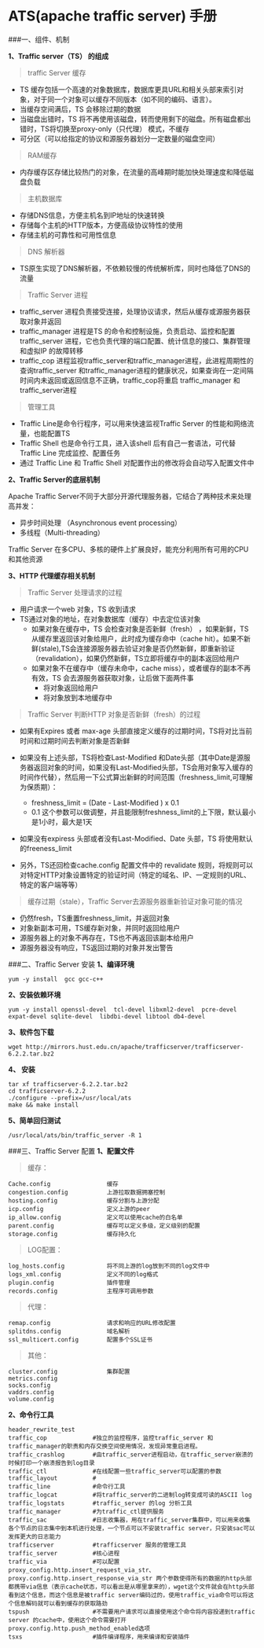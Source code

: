 # ATS(apache traffic server) 手册

###一、组件、机制

**1、Traffic server（TS） 的组成**

> traffic Server 缓存

-   TS 缓存包括一个高速的对象数据库，数据库更具URL和相关头部来索引对象，对于同一个对象可以缓存不同版本（如不同的编码、语言）。
-   当缓存空间满后，TS 会移除过期的数据
-   当磁盘出错时，TS 将不再使用该磁盘，转而使用剩下的磁盘。所有磁盘都出错时，TS将切换至proxy-only（只代理） 模式，不缓存
-   可分区（可以给指定的协议和源服务器划分一定数量的磁盘空间）


>RAM缓存

-   内存缓存区存储比较热门的对象，在流量的高峰期时能加快处理速度和降低磁盘负载

>主机数据库

- 存储DNS信息，方便主机名到IP地址的快速转换
- 存储每个主机的HTTP版本，方便高级协议特性的使用
- 存储主机的可靠性和可用性信息

> DNS 解析器

- TS原生实现了DNS解析器，不依赖较慢的传统解析库，同时也降低了DNS的流量

> Traffic Server 进程

- traffic_server 进程负责接受连接，处理协议请求，然后从缓存或源服务器获取对象并返回
- traffic_manager 进程是TS 的命令和控制设施，负责启动、监控和配置traffic_server 进程，它也负责代理的端口配置、统计信息的接口、集群管理和虚拟IP 的故障转移
- traffic_cop 进程监视traffic_server和traffic_manager进程，此进程周期性的查询traffic_server 和traffic_manager进程的健康状况，如果查询在一定间隔时间内未返回或返回信息不正确，traffic_cop将重启 traffic_manager 和traffic_server进程

>管理工具

- Traffic Line是命令行程序，可以用来快速监视Traffic Server 的性能和网络流量，也能配置TS
- Traffic Shell 也是命令行工具，进入该shell 后有自己一套语法，可代替Traffic Line 完成监控、配置任务
- 通过 Traffic Line 和 Traffic Shell 对配置作出的修改将会自动写入配置文件中

**2、Traffic Server的底层机制**

Apache Traffic Server不同于大部分开源代理服务器，它结合了两种技术来处理高并发：
- 异步时间处理 （Asynchronous event processing）
- 多线程（Multi-threading）

Traffic Server 在多CPU、多核的硬件上扩展良好，能充分利用所有可用的CPU 和其他资源

**3、HTTP 代理缓存相关机制**

> Traffic Server 处理请求的过程

- 用户请求一个web 对象，TS 收到请求
- TS通过对象的地址，在对象数据库（缓存）中去定位该对象
    -  如果对象在缓存中，TS 会检查对象是否新鲜（fresh） ，如果新鲜，TS 从缓存里返回该对象给用户，此时成为缓存命中（cache hit）。如果不新鲜(stale),TS会连接源服务器去验证对象是否仍然新鲜，即重新验证（revalidation），如果仍然新鲜，TS立即将缓存中的副本返回给用户
    -  如果对象不在缓存中（缓存未命中，cache miss），或者缓存的副本不再有效，TS 会去源服务器获取对象，让后做下面两件事
        -  将对象返回给用户
        -  将对象放到本地缓存中

> Traffic Server 判断HTTP 对象是否新鲜（fresh）的过程

- 如果有Expires 或者 max-age 头部直接定义缓存的过期时间，TS将对比当前时间和过期时间去判断对象是否新鲜
- 如果没有上述头部，TS将检查Last-Modified 和Date头部（其中Date是源服务器返回对象的时间，如果没有Last-Modified头部，TS会用对象写入缓存的时间作代替），然后用一下公式算出新鲜的时间范围（freshness_limit,可理解为保质期）：
    - freshness_limit = (Date - Last-Modified ) x 0.1  
    - 0.1 这个参数可以做调整，并且能限制freshness_limit的上下限，默认最小是1小时，最大是1天

- 如果没有expiress 头部或者没有Last-Modified、Date 头部，TS 将使用默认的freeness_limit
- 另外，TS还回检查cache.config 配置文件中的 revalidate 规则，将规则可以对特定HTTP对象设置特定的验证时间（特定的域名、IP、一定规则的URL、特定的客户端等等）

> 缓存过期（stale），Traffic Server去源服务器重新验证对象可能的情况

- 仍然fresh，TS重置freshness_limit，并返回对象
- 对象新副本可用，TS缓存新对象，并同时返回给用户
- 源服务器上的对象不再存在，TS也不再返回该副本给用户
- 源服务器没有响应，TS返回过期的对象并发出警告


###二、Traffic Server 安装
**1、编译环境**

    yum -y install  gcc gcc-c++ 

**2、安装依赖环境**
    
    yum -y install openssl-devel  tcl-devel libxml2-devel  pcre-devel expat-devel sqlite-devel  libdbi-devel libtool db4-devel

**3、软件包下载**

    wget http://mirrors.hust.edu.cn/apache/trafficserver/trafficserver-6.2.2.tar.bz2

**4、 安装**

    tar xf trafficserver-6.2.2.tar.bz2
    cd trafficserver-6.2.2
    ./configure --prefix=/usr/local/ats
    make && make install 

**5、简单回归测试**
    
    /usr/local/ats/bin/traffic_server -R 1
    
###三、Traffic Server 配置
**1、配置文件**

>缓存：

    Cache.config                缓存
    congestion.config           上游拉取数据拥塞控制
    hosting.config              缓存分割与上游分配
    icp.config                  定义上游的peer
    ip_allow.config             定义可以使用cache的白名单
    parent.config               缓存可以定义多级，定义级别的配置
    storage.config              缓存持久化


>LOG配置：

    log_hosts.config            将不同上游的log放到不同的log文件中
    logs_xml.config             定义不同的log格式
    plugin.config               插件管理
    records.config              主程序可调用参数

>代理：

    remap.config                请求和响应的URL修改配置
    splitdns.config             域名解析
    ssl_multicert.config        配置多个SSL证书

>其他：

    cluster.config              集群配置
    metrics.config              
    socks.config
    vaddrs.config
    volume.config

**2、命令行工具**

    header_rewrite_test
    traffic_cop             #独立的监控程序，监控traffic_server 和traffic_manager的职责和内存交换空间使用情况，发现异常重启进程。
    traffic_crashlog        #由traffic_server进程启动，在traffic_server崩溃的时候打印一个崩溃报告到log目录
    traffic_ctl             #在线配置一些traffic_server可以配置的参数
    traffic_layout          #
    traffic_line            #命令行工具
    traffic_logcat          #将traffic_server的二进制log转变成可读的ASCII log
    traffic_logstats        #traffic_server 的log 分析工具
    traffic_manager         #为traffic_ctl提供服务
    traffic_sac             #日志收集器，用在traffic_server集群中，可以用来收集各个节点的日志集中到本机进行处理，一个节点可以不安装traffic server，只安装sac可以发挥更大的日志能力
    trafficserver           #trafficserver 服务的管理工具
    traffic_server          #核心进程       
    traffic_via             #可以配置proxy_config.http.insert_request_via_str、proxy.config.http.insert_response_via_str 两个参数使得所有的数据的http头部都携带via信息（表示cache状态，可以看出是从哪里拿来的），wget这个文件就会在http头部看到这个信息，而这个信息是被traffic server编码过的，使用traffic_via命令可以将这个信息解码就可以看到缓存的获取路劲
    tspush                  #不需要用户请求可以直接使用这个命令将内容投递到traffic server 的cache中，使用这个命令需要打开proxy.config.http.push_method_enabled选项
    tsxs                    #插件编译程序，用来编译和安装插件



